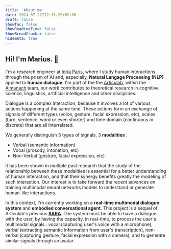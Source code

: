 ```yaml
---
title: 'About me'
date: 2024-07-22T12:15:22+02:00
draft: false
ShowToc: false
ShowReadingTime: false
ShowBreadCrumbs: false
hidemeta: true
---
```


## Hi! I'm Marius. 👋

I'm a research engineer at [Inria Paris](https://www.inria.fr/en), where I study human interactions through the prism of AI and, especially, **Natural Langage Processing (NLP)** applied to **human dialogue**. I'm part of the the [Articulab](https://articulab.hcii.cs.cmu.edu/), within the [Almanach](https://almanach.inria.fr/index-en.html) team, our work contributes to theoretical research in cognitive science, linguistics, artificial intelligence and other disciplines.

Dialogue is a complex interaction, because it involves a lot of various actions happening at the same time. These actions form an exchange of signals of different types (voice, gesture, facial expression, etc), scales (turn, sentence, word or even shorter) and time domain (continuous or discrete) that are all interrelated.

We generally distinguish 3 types of signals, 3 **modalities** :

- Verbal (semantic information)
- Vocal (prosody, intonation, etc)
- Non-Verbal (gesture, facial expression, etc)

It has been shown in multiple past research that the study of the relationship between these modalities is essential for a better understanding of human interaction, and that their synergy benefits greatly the modeling of such interaction. Our interest is to take forward the recent advances on training multimodal neural networks models to understand or generate human-like interactions.

In this context, I'm currently working on a **real-time multimodal dialogue system** and **embodied conversational agent**. This project is a sequel of Articulab's previous [**SARA**](https://articulab.hcii.cs.cmu.edu/projects/sara/). The system must be able to have a dialogue with the user, by having the capacity, in real-time, to process the user's multimodal signals : vocal (capturing user's voice with a microphone), verbal (extracting semantic information from user's transcription), non-verbal (capturing gesture, facial expression with a camera), and to generate similar signals through an avatar.
